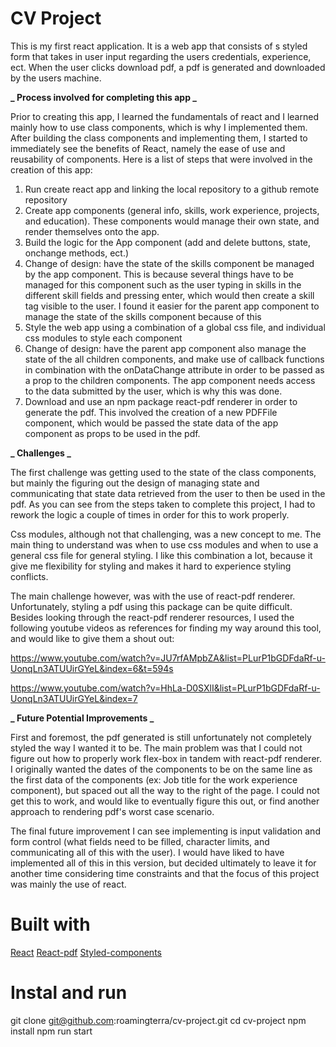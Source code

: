 # CV Project

This is my first react application. It is a web app that consists of s styled form that takes in user input regarding the users credentials, experience, ect. When the user clicks download pdf, a pdf is generated and downloaded by the users machine.

**_ Process involved for completing this app _**

Prior to creating this app, I learned the fundamentals of react and I learned mainly how to use class components, which is why I implemented them. After building the class components and implementing them, I started to immediately see the benefits of React, namely the ease of use and reusability of components. Here is a list of steps that were involved in the creation of this app:

1. Run create react app and linking the local repository to a github remote repository
2. Create app components (general info, skills, work experience, projects, and education). These components would manage their own state, and render themselves onto the app.
3. Build the logic for the App component (add and delete buttons, state, onchange methods, ect.)
4. Change of design: have the state of the skills component be managed by the app component. This is because several things have to be managed for this component such as the user typing in skills in the different skill fields and pressing enter, which would then create a skill tag visible to the user. I found it easier for the parent app component to manage the state of the skills component because of this
5. Style the web app using a combination of a global css file, and individual css modules to style each component
6. Change of design: have the parent app component also manage the state of the all children components, and make use of callback functions in combination with the onDataChange attribute in order to be passed as a prop to the children components. The app component needs access to the data submitted by the user, which is why this was done.
7. Download and use an npm package react-pdf renderer in order to generate the pdf. This involved the creation of a new PDFFile component, which would be passed the state data of the app component as props to be used in the pdf.

**_ Challenges _**

The first challenge was getting used to the state of the class components, but mainly the figuring out the design of managing state and communicating that state data retrieved from the user to then be used in the pdf. As you can see from the steps taken to complete this project, I had to rework the logic a couple of times in order for this to work properly.

Css modules, although not that challenging, was a new concept to me. The main thing to understand was when to use css modules and when to use a general css file for general styling. I like this combination a lot, because it give me flexibility for styling and makes it hard to experience styling conflicts.

The main challenge however, was with the use of react-pdf renderer. Unfortunately, styling a pdf using this package can be quite difficult. Besides looking through the react-pdf renderer resources, I used the following youtube videos as references for finding my way around this tool, and would like to give them a shout out:

https://www.youtube.com/watch?v=JU7rfAMpbZA&list=PLurP1bGDFdaRf-u-UonqLn3ATUUirGYeL&index=6&t=594s

https://www.youtube.com/watch?v=HhLa-D0SXlI&list=PLurP1bGDFdaRf-u-UonqLn3ATUUirGYeL&index=7

**_ Future Potential Improvements _**

First and foremost, the pdf generated is still unfortunately not completely styled the way I wanted it to be. The main problem was that I could not figure out how to properly work flex-box in tandem with react-pdf renderer. I originally wanted the dates of the components to be on the same line as the first data of the components (ex: Job title for the work experience component), but spaced out all the way to the right of the page. I could not get this to work, and would like to eventually figure this out, or find another approach to rendering pdf's worst case scenario.

The final future improvement I can see implementing is input validation and form control (what fields need to be filled, character limits, and communicating all of this with the user). I would have liked to have implemented all of this in this version, but decided ultimately to leave it for another time considering time constraints and that the focus of this project was mainly the use of react.

# Built with

[React](https://react.dev/)
[React-pdf](https://react-pdf.org/)
[Styled-components](https://styled-components.com/)

# Instal and run

git clone git@github.com:roamingterra/cv-project.git
cd cv-project
npm install
npm run start
